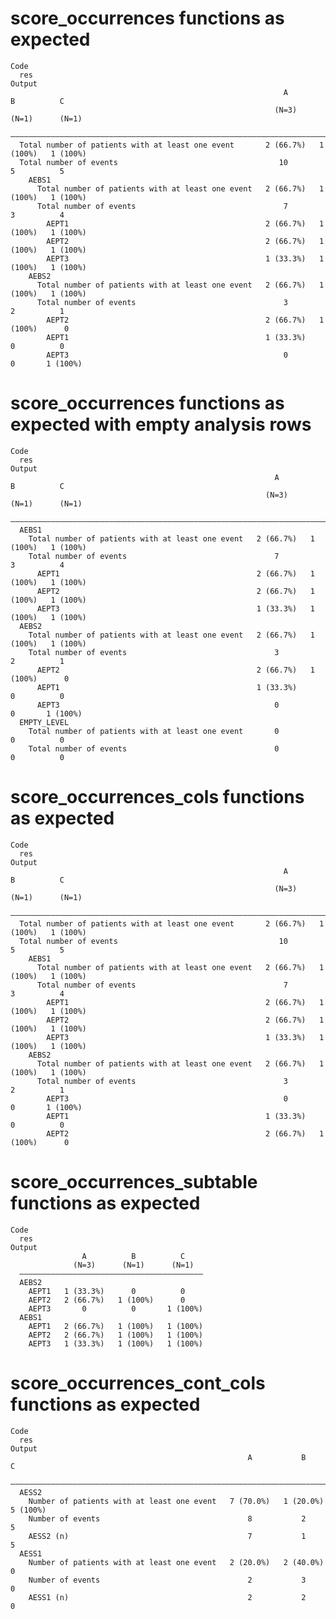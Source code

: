 # score_occurrences functions as expected

    Code
      res
    Output
                                                                 A          B          C    
                                                               (N=3)      (N=1)      (N=1)  
      ——————————————————————————————————————————————————————————————————————————————————————
      Total number of patients with at least one event       2 (66.7%)   1 (100%)   1 (100%)
      Total number of events                                    10          5          5    
        AEBS1                                                                               
          Total number of patients with at least one event   2 (66.7%)   1 (100%)   1 (100%)
          Total number of events                                 7          3          4    
            AEPT1                                            2 (66.7%)   1 (100%)   1 (100%)
            AEPT2                                            2 (66.7%)   1 (100%)   1 (100%)
            AEPT3                                            1 (33.3%)   1 (100%)   1 (100%)
        AEBS2                                                                               
          Total number of patients with at least one event   2 (66.7%)   1 (100%)   1 (100%)
          Total number of events                                 3          2          1    
            AEPT2                                            2 (66.7%)   1 (100%)      0    
            AEPT1                                            1 (33.3%)      0          0    
            AEPT3                                                0          0       1 (100%)

# score_occurrences functions as expected with empty analysis rows

    Code
      res
    Output
                                                               A          B          C    
                                                             (N=3)      (N=1)      (N=1)  
      ————————————————————————————————————————————————————————————————————————————————————
      AEBS1                                                                               
        Total number of patients with at least one event   2 (66.7%)   1 (100%)   1 (100%)
        Total number of events                                 7          3          4    
          AEPT1                                            2 (66.7%)   1 (100%)   1 (100%)
          AEPT2                                            2 (66.7%)   1 (100%)   1 (100%)
          AEPT3                                            1 (33.3%)   1 (100%)   1 (100%)
      AEBS2                                                                               
        Total number of patients with at least one event   2 (66.7%)   1 (100%)   1 (100%)
        Total number of events                                 3          2          1    
          AEPT2                                            2 (66.7%)   1 (100%)      0    
          AEPT1                                            1 (33.3%)      0          0    
          AEPT3                                                0          0       1 (100%)
      EMPTY_LEVEL                                                                         
        Total number of patients with at least one event       0          0          0    
        Total number of events                                 0          0          0    

# score_occurrences_cols functions as expected

    Code
      res
    Output
                                                                 A          B          C    
                                                               (N=3)      (N=1)      (N=1)  
      ——————————————————————————————————————————————————————————————————————————————————————
      Total number of patients with at least one event       2 (66.7%)   1 (100%)   1 (100%)
      Total number of events                                    10          5          5    
        AEBS1                                                                               
          Total number of patients with at least one event   2 (66.7%)   1 (100%)   1 (100%)
          Total number of events                                 7          3          4    
            AEPT1                                            2 (66.7%)   1 (100%)   1 (100%)
            AEPT2                                            2 (66.7%)   1 (100%)   1 (100%)
            AEPT3                                            1 (33.3%)   1 (100%)   1 (100%)
        AEBS2                                                                               
          Total number of patients with at least one event   2 (66.7%)   1 (100%)   1 (100%)
          Total number of events                                 3          2          1    
            AEPT3                                                0          0       1 (100%)
            AEPT1                                            1 (33.3%)      0          0    
            AEPT2                                            2 (66.7%)   1 (100%)      0    

# score_occurrences_subtable functions as expected

    Code
      res
    Output
                    A          B          C    
                  (N=3)      (N=1)      (N=1)  
      —————————————————————————————————————————
      AEBS2                                    
        AEPT1   1 (33.3%)      0          0    
        AEPT2   2 (66.7%)   1 (100%)      0    
        AEPT3       0          0       1 (100%)
      AEBS1                                    
        AEPT1   2 (66.7%)   1 (100%)   1 (100%)
        AEPT2   2 (66.7%)   1 (100%)   1 (100%)
        AEPT3   1 (33.3%)   1 (100%)   1 (100%)

# score_occurrences_cont_cols functions as expected

    Code
      res
    Output
                                                         A           B          C    
      ———————————————————————————————————————————————————————————————————————————————
      AESS2                                                                          
        Number of patients with at least one event   7 (70.0%)   1 (20.0%)   5 (100%)
        Number of events                                 8           2          5    
        AESS2 (n)                                        7           1          5    
      AESS1                                                                          
        Number of patients with at least one event   2 (20.0%)   2 (40.0%)      0    
        Number of events                                 2           3          0    
        AESS1 (n)                                        2           2          0    


